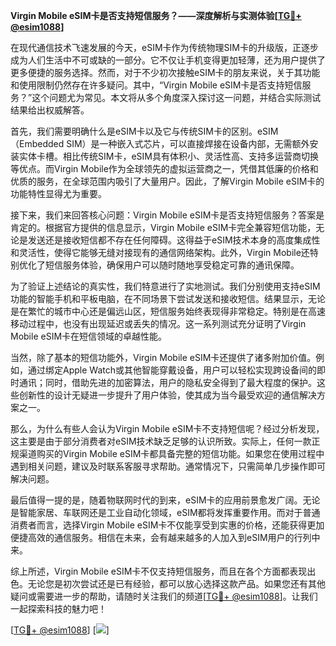 **Virgin Mobile eSIM卡是否支持短信服务？——深度解析与实测体验[[TG💪+ @esim1088](https://t.me/s/esim1088)]**

在现代通信技术飞速发展的今天，eSIM卡作为传统物理SIM卡的升级版，正逐步成为人们生活中不可或缺的一部分。它不仅让手机变得更加轻薄，还为用户提供了更多便捷的服务选择。然而，对于不少初次接触eSIM卡的朋友来说，关于其功能和使用限制仍然存在许多疑问。其中，“Virgin Mobile eSIM卡是否支持短信服务？”这个问题尤为常见。本文将从多个角度深入探讨这一问题，并结合实际测试结果给出权威解答。

首先，我们需要明确什么是eSIM卡以及它与传统SIM卡的区别。eSIM（Embedded SIM）是一种嵌入式芯片，可以直接焊接在设备内部，无需额外安装实体卡槽。相比传统SIM卡，eSIM具有体积小、灵活性高、支持多运营商切换等优点。而Virgin Mobile作为全球领先的虚拟运营商之一，凭借其低廉的价格和优质的服务，在全球范围内吸引了大量用户。因此，了解Virgin Mobile eSIM卡的功能特性显得尤为重要。

接下来，我们来回答核心问题：Virgin Mobile eSIM卡是否支持短信服务？答案是肯定的。根据官方提供的信息显示，Virgin Mobile eSIM卡完全兼容短信功能，无论是发送还是接收短信都不存在任何障碍。这得益于eSIM技术本身的高度集成性和灵活性，使得它能够无缝对接现有的通信网络架构。此外，Virgin Mobile还特别优化了短信服务体验，确保用户可以随时随地享受稳定可靠的通讯保障。

为了验证上述结论的真实性，我们特意进行了实地测试。我们分别使用支持eSIM功能的智能手机和平板电脑，在不同场景下尝试发送和接收短信。结果显示，无论是在繁忙的城市中心还是偏远山区，短信服务始终表现得非常稳定。特别是在高速移动过程中，也没有出现延迟或丢失的情况。这一系列测试充分证明了Virgin Mobile eSIM卡在短信领域的卓越性能。

当然，除了基本的短信功能外，Virgin Mobile eSIM卡还提供了诸多附加价值。例如，通过绑定Apple Watch或其他智能穿戴设备，用户可以轻松实现跨设备间的即时通讯；同时，借助先进的加密算法，用户的隐私安全得到了最大程度的保护。这些创新性的设计无疑进一步提升了用户体验，使其成为当今最受欢迎的通信解决方案之一。

那么，为什么有些人会认为Virgin Mobile eSIM卡不支持短信呢？经过分析发现，这主要是由于部分消费者对eSIM技术缺乏足够的认识所致。实际上，任何一款正规渠道购买的Virgin Mobile eSIM卡都具备完整的短信功能。如果您在使用过程中遇到相关问题，建议及时联系客服寻求帮助。通常情况下，只需简单几步操作即可解决问题。

最后值得一提的是，随着物联网时代的到来，eSIM卡的应用前景愈发广阔。无论是智能家居、车联网还是工业自动化领域，eSIM都将发挥重要作用。而对于普通消费者而言，选择Virgin Mobile eSIM卡不仅能享受到实惠的价格，还能获得更加便捷高效的通信服务。相信在未来，会有越来越多的人加入到eSIM用户的行列中来。

综上所述，Virgin Mobile eSIM卡不仅支持短信服务，而且在各个方面都表现出色。无论您是初次尝试还是已有经验，都可以放心选择这款产品。如果您还有其他疑问或需要进一步的帮助，请随时关注我们的频道[[TG💪+ @esim1088](https://t.me/s/esim1088)]。让我们一起探索科技的魅力吧！ 

[[TG💪+ @esim1088](https://t.me/s/esim1088)] [![](https://i.postimg.cc/4NQfJmqS/Snipaste-2025-05-13-00-14-12.png)]
